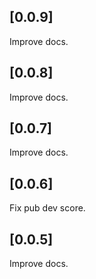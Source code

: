 ## [0.0.9]

Improve docs.

## [0.0.8]

Improve docs.

## [0.0.7]

Improve docs.

## [0.0.6]

Fix pub dev score.

## [0.0.5]

Improve docs.
